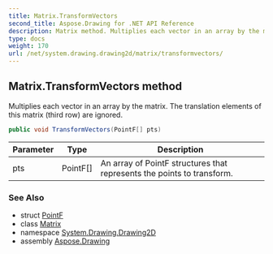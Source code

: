 ```yaml
---
title: Matrix.TransformVectors
second_title: Aspose.Drawing for .NET API Reference
description: Matrix method. Multiplies each vector in an array by the matrix. The translation elements of this matrix third row are ignored
type: docs
weight: 170
url: /net/system.drawing.drawing2d/matrix/transformvectors/
---
```

## Matrix.TransformVectors method

Multiplies each vector in an array by the matrix. The translation elements of this matrix (third row) are ignored.

```csharp
public void TransformVectors(PointF[] pts)
```

| Parameter | Type | Description |
| --- | --- | --- |
| pts | PointF[] | An array of PointF structures that represents the points to transform. |

### See Also

* struct [PointF](../../../system.drawing/pointf/)
* class [Matrix](../)
* namespace [System.Drawing.Drawing2D](../../matrix/)
* assembly [Aspose.Drawing](../../../)


